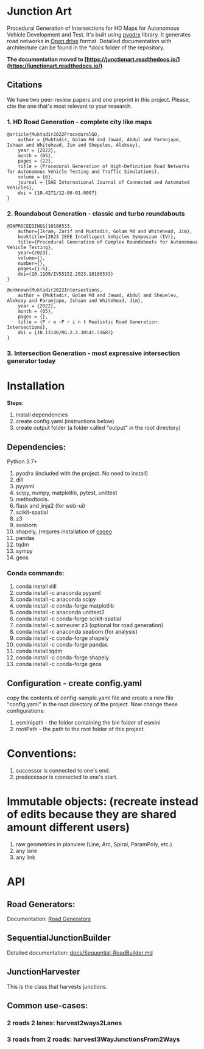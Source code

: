 # Junction Art
Procedural Generation of Intersections for HD Maps for Autonomous Vehicle Development and Test. It's built using [pyodrx](https://github.com/pyoscx/pyodrx) library. It generates road networks in [Open drive](https://www.asam.net/standards/detail/opendrive/) format. Detailed documentation with architecture can be found in the **docs* folder of the repository.

**The documentation moved to [https://junctionart.readthedocs.io/](https://junctionart.readthedocs.io/)**

## Citations

We have two peer-review papers and one preprint in this project. Please, cite the one that's most relevant to your research.

### 1. HD Road Generation - complete city like maps

```
@article{Muktadir2022ProceduralGO,
    author = {Muktadir, Golam Md and Jawad, Abdul and Paranjape, Ishaan and Whitehead, Jim and Shepelev, Aleksey},
    year = {2022},
    month = {05},
    pages = {22},
    title = {Procedural Generation of High-Definition Road Networks for Autonomous Vehicle Testing and Traffic Simulations},
    volume = {6},
    journal = {SAE International Journal of Connected and Automated Vehicles},
    doi = {10.4271/12-06-01-0007}
}
```

### 2. Roundabout Generation - classic and turbo roundabouts

```
@INPROCEEDINGS{10186533,
    author={Ikram, Zarif and Muktadir, Golam Md and Whitehead, Jim},
    booktitle={2023 IEEE Intelligent Vehicles Symposium (IV)}, 
    title={Procedural Generation of Complex Roundabouts for Autonomous Vehicle Testing}, 
    year={2023},
    volume={},
    number={},
    pages={1-6},
    doi={10.1109/IV55152.2023.10186533}
}
```

```
@unknown{Muktadir2022Intersections,
    author = {Muktadir, Golam Md and Jawad, Abdul and Shepelev, Aleksey and Paranjape, Ishaan and Whitehead, Jim},
    year = {2022},
    month = {05},
    pages = {},
    title = {P r e -P r i n t Realistic Road Generation: Intersections},
    doi = {10.13140/RG.2.2.30541.51683}
}
```

### 3. Intersection Generation - most expressive intersection generator today



# Installation

**Steps**:
1. install dependencies
2. create config.yaml (instructions below)
3. create output folder (a folder called "output" in the root directory)

## Dependencies:

Python 3.7+

1. pyodrx (included with the project. No need to install)
2. dill
3. pyyaml
4. scipy, numpy, matplotlib, pytest, unittest
5. methodtools.
6. flask and jinja2 (for web-ui)
7. scikit-spatial
8. z3
9. seaborn
10. shapely, (requres installation of [osgeo](https://stackoverflow.com/questions/12578471/oserror-geos-c-could-not-be-found-when-installing-shapely/50623996#50623996)
11. pandas
12. tqdm
13. sympy
14. geos

### Conda commands:

1. conda install dill
2. conda install -c anaconda pyyaml 
3. conda install -c anaconda scipy
4. conda install -c conda-forge matplotlib
5. conda install -c anaconda unittest2
6. conda install -c conda-forge scikit-spatial
7. conda install -c asmeurer z3 (optional for road generation)
8. conda install -c anaconda seaborn (for analysis)
9. conda install -c conda-forge shapely 
10. conda install -c conda-forge pandas 
11. conda install tqdm 
12. conda install -c conda-forge shapely 
13. conda install -c conda-forge geos


## Configuration - create config.yaml
copy the contents of config-sample.yaml file and create a new file "config.yaml" in the root directory of the project. Now change these configurations:


1. esminipath - the folder containing the bin folder of esmini
2. rootPath - the path to the root folder of this project.


# Conventions:

1. successor is connected to one's end.
2. predecessor is connected to one's start.


# Immutable objects: (recreate instead of edits because they are shared amount different users)
1. raw geometries in planview (Line, Arc, Spiral, ParamPoly, etc.)
2. any lane
3. any link

# API

## Road Generators:
Documentation: [Road Generators](https://github.com/AugmentedDesignLab/junction-art/wiki/Road-Generators)

## SequentialJunctionBuilder

Detailed documentation: [docs/Sequential-RoadBuilder.md](docs/Sequential-RoadBuilder.md)

## JunctionHarvester
This is the class that harvests junctions. 

## Common use-cases:

### 2 roads 2 lanes: harvest2ways2Lanes

### 3 roads from 2 roads: harvest3WayJunctionsFrom2Ways





